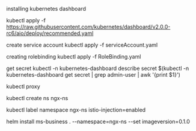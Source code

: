 

installing kubernetes dashboard

kubectl apply -f https://raw.githubusercontent.com/kubernetes/dashboard/v2.0.0-rc6/aio/deploy/recommended.yaml


create service account
kubectl apply -f serviceAccount.yaml 

creating rolebinding
kubectl apply -f RoleBinding.yaml 


get secret
kubectl -n kubernetes-dashboard describe secret $(kubectl -n kubernetes-dashboard get secret | grep admin-user | awk '{print $1}') 


kubectl proxy


kubectl create ns ngx-ns

kubectl label namespace ngx-ns istio-injection=enabled

helm install ms-business  . --namespace=ngx-ns --set imageversion=0.1.0